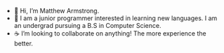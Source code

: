 - 👋 Hi, I’m Matthew Armstrong.
- 🔭 I am a junior programmer interested in learning new languages. I am an undergrad pursuing a B.S in Computer Science.
- ☕️ I’m looking to collaborate on anything! The more experience the better. 
